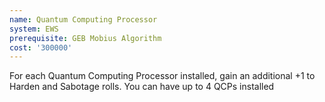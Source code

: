 ```yaml
---
name: Quantum Computing Processor
system: EWS
prerequisite: GEB Mobius Algorithm
cost: '300000'
---
```

For each Quantum Computing Processor installed, gain an additional +1 to Harden and Sabotage rolls. 
You can have up to 4 QCPs installed